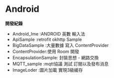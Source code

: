 # Android

**開發紀錄**  

* Android_Ime    :ANDROID 英數 輸入法
* ApiSample      :retrofit okhttp Sample
* BigDataSample  :大量數據 寫入 ContentProvider
* ContentProvider:使用 Room 開發
* EncapsulationSample: 封裝思想 - 網路交換
* MQTT_sample    :mqtt協議 測試 訂閱以及發布消息
* ImageLoder     :圖片加載 實現3級緩存